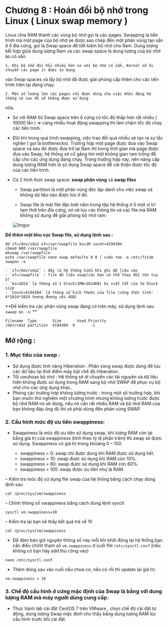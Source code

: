 # Chương 8 : Hoán đổi bộ nhớ trong Linux ( Linux swap memory ) 


Linux chia RAM thành các vùng bộ nhớ gọi là các pages. Swapping là tiến trình mà một page của bộ nhớ 
sẽ được sao chép đến một phân vùng tạo sẵn ở ổ đĩa cứng, gọi là Swap space để tiết kiệm bộ nhớ cho Ram.
Dung lượng kết hợp giữa dung lượng Ram và các swap space là dung lượng của bộ nhớ ảo có sẵn. 

	1. Khi bộ nhớ đòi hỏi nhiều hơn so với bộ nhớ có sẵn, Kernel sẽ di chuyển các page ít được sử dụng 
vào Swap spaces và lấy bộ nhớ đã được giải phóng cấp thêm cho các tiến trình hiện tại đang chạy.

	2. Một số lượng lớn các pages chỉ được dùng cho việc khởi động hệ thống và sau đó sẽ không được sử dụng 
nữa. 

- So với RAM thì Swap space trên ổ cứng có tốc độ thấp hơn rất nhiều ( 10000 lần ) => càng nhiều hoạt động
swapping thì làm chậm tốc độ chạy các tiến trình.

- Đôi khi trong quá trình swapping, việc trao đổi quá nhiều sẽ tạo ra sự tắc nghẽn ( gọi là bottlenecks). 
Trường hợp một page được đưa vào Swap space và sau đó được đưa trở lại Ram thì trong thời gian mà page được
đưa vào Swap, hệ thống sẽ cố gắng tìm một không gian ram trống để cấp cho các ứng dụng đang chạy. Trong 
trường hợp này, nên nâng cấp dung lượng RAM hơn là sử dụng Swap space để cải thiện được tốc độ của các tiến trình.

- Có 2 hình thức swap space: **swap phân vùng** và **swap files**

	-  Swap partition là một phân vùng độc lập dành cho việc swap và không dữ liệu nào được lưu ở đó.

	- Swap file là một file đặc biệt nằm trong tệp hệ thống ở ổ một vị trí tạm thời trên đĩa cứng, nó sẽ lưu các thông tin và các file 
	mà RAM không sử dụng để giải phóng bộ nhớ ram. 

	![Imgur](https://i.imgur.com/PD1iCPX.jpg)
	
	
**Để thêm một khu vực Swap file, sử dụng lệnh sau :**

```
dd if=/dev/sda2 of=/var/swapfile bs=1M count=4194304
chmod 600 /var/swapfile
mkswap /var/swapfile
echo /var/swapfile none swap defaults 0 0 | sudo tee -a /etc/fstab
swapon -a	
```
	- `if=/dev/sda2` : đây là hệ thống hiểu khi ghi dữ liệu vào 
	- `of=/swapfile` : file dữ liệu swap(các bạn có thể thay đổi tên tuy ý)
	- `bs=1024` là thông số 1 block(1MB=1024KB) bs viết tắt của từ block size
	- `Count=4194304` là thông số kích thước của file (công thức tính: 4*1024*1024 tương đương với 4GB)

**Để kiểm tra các phân vúng swap đang có trên máy, sử dụng lệnh sau `swwap on -s`: **

```
Filename  Type       Size       Used Priority
/dev/sda2 partition  4194304  0       -1
```
	
## Mở rộng  :

### 1. Mục tiêu của swap :

- Sử dụng được tính năng Hiberation : Phân vùng swap được dùng để lưu các dữ liệu tại thời điểm máy bật chế độ Hiberation.
- Tối uwuhoas bộ nhớ : Hệ thống sẽ di chuyển các tài nguyên và dữ liệu hiện không được sử dụng trong RAM sang bộ nhớ SWAP để phục vụ bộ nhớ cho các ứng dụng khác.
- Phòng các trường hợp không lường trước :  trong một số trường hợp, khi bạn muốn thử nghiệm một chương trình nhưng không lường trước  được bộ nhớ RAM nó sẽ dùng, nếu nó cần rất nhiều RAM và bộ nhớ RAM của bạn không đáp ứng đủ thì sẽ phải dùng đến phân vùng SWAP.

### 2. Cấu hình mức độ ưu tiên swappiness:
- Swappiness là mức độ ưu tiên sử dụng swap, khi lượng RAM còn lại bằng giá trị của swappiness (tính theo tỷ lệ phần trăm) thì swap sẽ được sử dụng. Swappiness có giá trị trong khoảng 0 – 100.

	- swappiness = 0: swap chỉ được dùng khi RAM được sử dụng hết.
	- swappiness = 10: swap được sử dụng khi RAM còn 10%.
	- swappiness = 60: swap được sử dụng khi RAM còn 60%.
	- swappiness = 100: swap được ưu tiên như là RAM.

– Kiểm tra mức độ sử dụng file swap của hệ thống bằng cách chạy dòng lệnh sau

`cat /proc/sys/vm/swappiness`

– Chỉnh thông số swappiness bằng cách dùng lệnh sysctl

`sysctl vm.swappiness=10`

– Kiểm tra lại bạn sẽ thấy kết quả trả về 10

`cat /proc/sys/vm/swappiness`

- Để đảm bảo giữ nguyên thông số này mỗi khi khởi động lại hệ thống,bạn cần điều chỉnh tham số `vm.swappiness` ở cuối file `/etc/sysctl.conf` (nếu không có bạn hãy add thủ công vào)

`nano /etc/sysctl.conf`

- Thêm dòng sau vào cuối nếu chưa có, nếu có rồi thì update lại giá trị:

`vm.swappiness = 10`

### 3. Chế độ cấu hình ở cứng mặc định của Swap là bằng với dung lượng RAM mà máy người dùng cung cấp. 
- Thực hành lab cài đặt CentOS 7 trên VMware , chọn chế độ cài đặt tự động, dung lượng Swap mặc định cho thấy bằng dung lượng RAM lúc cấu hình trước khi cài đặt.
